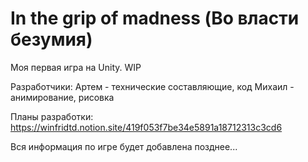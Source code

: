 # In the grip of madness (Во власти безумия)
Моя первая игра на Unity. 
WIP

Разработчики:
Артем - технические составляющие, код
Михаил - анимирование, рисовка

Планы разработки:
https://winfridtd.notion.site/419f053f7be34e5891a18712313c3cd6

Вся информация по игре будет добавлена позднее...
